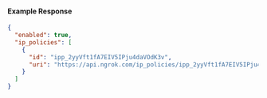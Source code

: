 <!-- Code generated for API Clients. DO NOT EDIT. -->

#### Example Response

```json
{
  "enabled": true,
  "ip_policies": [
    {
      "id": "ipp_2yyVft1fA7EIV5IPju4daVOdK3v",
      "uri": "https://api.ngrok.com/ip_policies/ipp_2yyVft1fA7EIV5IPju4daVOdK3v"
    }
  ]
}
```
